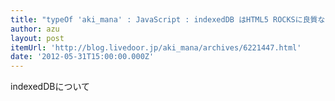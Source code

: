 ```yaml
---
title: "typeOf 'aki_mana' : JavaScript : indexedDB はHTML5 ROCKSに良質なサンプルがある。"
author: azu
layout: post
itemUrl: 'http://blog.livedoor.jp/aki_mana/archives/6221447.html'
date: '2012-05-31T15:00:00.000Z'
---
```

indexedDBについて
